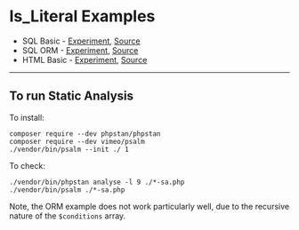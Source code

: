 # Is_Literal Examples

- SQL Basic  - [Experiment](https://3v4l.org/SaXWB/rfc#vrfc.literals), [Source](./sql-basic.php)
- SQL ORM    - [Experiment](https://3v4l.org/uOcNZ/rfc#vrfc.literals), [Source](./sql-orm.php)
- HTML Basic - [Experiment](https://3v4l.org/cTrIu/rfc#vrfc.literals), [Source](./html-basic.php)

---

## To run Static Analysis

To install:

```cli
composer require --dev phpstan/phpstan
composer require --dev vimeo/psalm
./vendor/bin/psalm --init ./ 1
```

To check:

```
./vendor/bin/phpstan analyse -l 9 ./*-sa.php
./vendor/bin/psalm ./*-sa.php
```

Note, the ORM example does not work particularly well, due to the recursive nature of the `$conditions` array.
